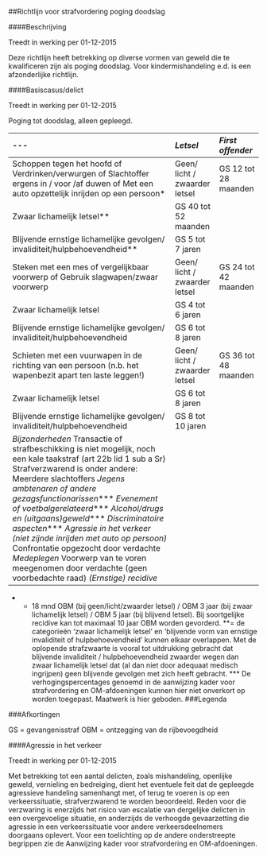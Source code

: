 <meta http-equiv='Content-Type' content='text/html; charset=utf-8' />

##Richtlijn voor strafvordering poging doodslag

####Beschrijving

Treedt in werking per 01-12-2015 

Deze richtlijn heeft betrekking op diverse vormen van geweld die te kwalificeren zijn als poging doodslag. Voor kindermishandeling e.d. is een afzonderlijke richtlijn.    

####Basiscasus/delict

Treedt in werking per 01-12-2015 

Poging tot doodslag, alleen gepleegd.  

|--- |  *Letsel*   |  *First offender*   |
|:---|:---|:---|
| Schoppen tegen het hoofd  of  Verdrinken/verwurgen  of  Slachtoffer ergens in / voor /af duwen  of  Met een auto opzettelijk inrijden op een persoon*  | Geen/ licht / zwaarder letsel  | GS 12 tot 28 maanden  |
| Zwaar lichamelijk letsel**  | GS 40 tot 52 maanden  |
| Blijvende ernstige lichamelijke gevolgen/ invaliditeit/hulpbehoevendheid**  | GS 5 tot 7 jaren  |
| Steken met een mes of vergelijkbaar voorwerp  of  Gebruik slagwapen/zwaar voorwerp  | Geen/ licht / zwaarder letsel  | GS 24 tot 42 maanden  |
| Zwaar lichamelijk letsel  | GS 4 tot 6 jaren  |
| Blijvende ernstige lichamelijke gevolgen/ invaliditeit/hulpbehoevendheid  | GS 6 tot 8 jaren  |
| Schieten met een vuurwapen in de richting van een persoon  (n.b. het wapenbezit apart ten laste leggen!)  | Geen/ licht / zwaarder letsel  | GS 36 tot 48 maanden  |
| Zwaar lichamelijk letsel  | GS 6 tot 8 jaren  |
| Blijvende ernstige lichamelijke gevolgen/ invaliditeit/hulpbehoevendheid  | GS 8 tot 10 jaren  |
|  *Bijzonderheden*   Transactie of strafbeschikking is niet mogelijk, noch een kale taakstraf (art 22b lid 1 sub a Sr)  Strafverzwarend is onder andere:  Meerdere slachtoffers   *Jegens ambtenaren of andere gezagsfunctionarissen****    *Evenement of voetbalgerelateerd****    *Alcohol/drugs en (uitgaans)geweld****    *Discriminatoire aspecten****    *Agressie in het verkeer (niet zijnde inrijden met auto op persoon)*   Confrontatie opgezocht door verdachte   *Medeplegen*   Voorwerp van te voren meegenomen door verdachte (geen voorbedachte raad)   *(Ernstige) recidive*   |

* + 18 mnd OBM (bij geen/licht/zwaarder letsel) / OBM 3 jaar (bij zwaar lichamelijk letsel) / OBM 5 jaar (bij blijvend letsel). Bij soortgelijke recidive kan tot maximaal 10 jaar OBM worden gevorderd. **= de categorieën ‘zwaar lichamelijk letsel’ en ‘blijvende vorm van ernstige invaliditeit of hulpbehoevendheid’ kunnen elkaar overlappen. Met de oplopende strafzwaarte is vooral tot uitdrukking gebracht dat blijvende invaliditeit / hulpbehoevendheid zwaarder wegen dan zwaar lichamelijk letsel dat (al dan niet door adequaat medisch ingrijpen) geen blijvende gevolgen met zich heeft gebracht. *** De verhogingspercentages genoemd in de aanwijzing kader voor strafvordering en OM-afdoeningen kunnen hier niet onverkort op worden toegepast. Maatwerk is hier geboden. 
###Legenda

###Afkortingen

GS = gevangenisstraf OBM = ontzegging van de rijbevoegdheid   

####Agressie in het verkeer

Treedt in werking per 01-12-2015 

Met betrekking tot een aantal delicten, zoals mishandeling, openlijke geweld, vernieling en bedreiging, dient het eventuele feit dat de gepleegde agressieve handeling samenhangt met, of terug te voeren is op een verkeerssituatie, strafverzwarend te worden beoordeeld. Reden voor die verzwaring is enerzijds het risico van escalatie van dergelijke delicten in een overgevoelige situatie, en anderzijds de verhoogde gevaarzetting die agressie in een verkeerssituatie voor andere verkeersdeelnemers doorgaans oplevert. Voor een toelichting op de andere onderstreepte begrippen zie de Aanwijzing kader voor strafvordering en OM-afdoeningen.     
